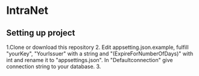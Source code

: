 # IntraNet
## Setting up project 
1.Clone or download this repository 
2. Edit appsetting.json.example, fulfill "yourKey", "YourIssuer" with a string and "(ExpireForNumberOfDays)" 
with int and rename it to "appsettings.json". In "Defaultconnection" give connection string to your database.
3.